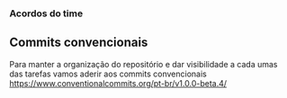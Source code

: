 ### Acordos do time

## Commits convencionais

Para manter a organização do repositório e dar visibilidade a cada umas das tarefas vamos aderir aos commits convencionais https://www.conventionalcommits.org/pt-br/v1.0.0-beta.4/
